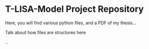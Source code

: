 # T-LISA-Model Project Repository
Here, you will find various python files, and a PDF of my thesis...

Talk about how files are structures here

..
